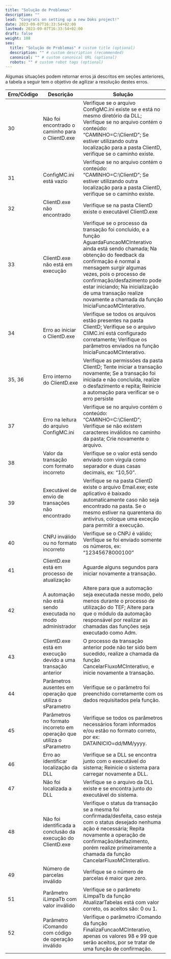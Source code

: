 ```yaml
---
title: "Solução de Problemas"
description: ""
lead: "Congrats on setting up a new Doks project!"
date: 2023-09-07T16:33:54+02:00
lastmod: 2023-09-07T16:33:54+02:00
draft: false
weight: 108
seo:
  title: "Solução de Problemas" # custom title (optional)
  description: "" # custom description (recommended)
  canonical: "" # custom canonical URL (optional)
  robots: "" # custom robot tags (optional)
---
```

Algumas situações podem retornar erros já descritos em seções anteriores, a tabela a seguir tem o objetivo de agilizar a resolução destes erros.

| Erro/Código   | Descrição                                                            | Solução                                                                                                                                                                                                                                                                                                                                                                 |
|---------------|----------------------------------------------------------------------|-------------------------------------------------------------------------------------------------------------------------------------------------------------------------------------------------------------------------------------------------------------------------------------------------------------------------------------------------------------------------|
| 30            | Não foi encontrado o caminho para o ClientD.exe                      | Verifique se o arquivo ConfigMC.ini existe se e está no mesmo diretório da DLL; Verifique se no arquivo contém o conteúdo: “CAMINHO=C:\ClientD”; Se estiver utilizando outra localização para a pasta ClientD, verifique se o caminho existe.                                                                                                                           |
| 31            | ConfigMC.ini está vazio                                              | Verifique se no arquivo contém o conteúdo: “CAMINHO=C:\ClientD”; Se estiver utilizando outra localização para a pasta ClientD, verifique se o caminho existe.                                                                                                                                                                                                           |
| 32            | ClientD.exe não encontrado                                           | Verifique se na pasta ClientD existe o executável ClientD.exe                                                                                                                                                                                                                                                                                                           |
| 33            | ClientD.exe não está em execução                                     | Verifique se o processo da transação foi concluído, e a função AguardaFuncaoMCInterativo ainda está sendo chamada; Na obtenção do feedback da confirmação é normal a mensagem surgir algumas vezes, pois o processo de confirmação/desfazimento pode estar iniciando; Na inicialização de uma transação realize novamente a chamada da função IniciaFuncaoMCInterativo. |
| 34            | Erro ao iniciar o ClientD.exe                                        | Verifique se todos os arquivos estão presentes na pasta ClientD; Verifique se o arquivo CliMC.ini está configurado corretamente; Verifique os parâmetros enviados na função IniciaFuncaoMCInterativo.                                                                                                                                                                   |
| 35, 36        | Erro interno do ClientD.exe                                          | Verifique as permissões da pasta ClientD; Tente iniciar a transação novamente; Se a transação foi iniciada e não concluída, realize o desfazimento e repita; Reinicie a automação para verificar se o erro persiste                                                                                                                                                     |
| 37            | Erro na leitura do arquivo ConfigMC.ini                              | Verifique se no arquivo contém o conteúdo: “CAMINHO=C:\ClientD”; Verifique se não existem caracteres inválidos no caminho da pasta; Crie novamente o arquivo.                                                                                                                                                                                                           |
| 38            | Valor da transação com formato incorreto                             | Verifique se o valor está sendo enviado com virgula como separador e duas casas decimais, ex: “10,50”.                                                                                                                                                                                                                                                                  |
| 39            | Executável de envio de transações não encontrado                     | Verifique se na pasta ClientD existe o arquivo Email.exe; este aplicativo é baixado automaticamente caso não seja encontrado na pasta. Se o mesmo estiver na quarentena do antivírus, coloque uma exceção para permitir a execução.                                                                                                                                     |
| 40            | CNPJ inválido ou no formato incorreto                                | Verifique se o CNPJ é válido; Verifique se foi enviado somente os números, ex: “12345678000100”                                                                                                                                                                                                                                                                         |
| 41            | ClientD.exe está em processo de atualização                          | Aguarde alguns segundos para iniciar novamente a transação.                                                                                                                                                                                                                                                                                                             |
| 42            | A automação não está sendo executada no modo administrador           | Altere para que a automação seja executada nesse modo, pelo menos durante o processo de utilização do TEF; Altere para que o módulo da automação responsável por realizar as chamadas das funções seja executado como Adm.                                                                                                                                              |
| 43            | ClientD.exe está em execução devido a uma transação anterior         | O processo da transação anterior pode não ter sido bem sucedido, realize a chamada da função CancelarFluxoMCInterativo, e inicie novamente a transação.                                                                                                                                                                                                                 |
| 44            | Parâmetros ausentes em operação que utiliza o sParametro             | Verifique se o parâmetro foi preenchido corretamente com os dados requisitados pela função.                                                                                                                                                                                                                                                                             |
| 45            | Parâmetros no formato incorreto em operação que utiliza o sParametro | Verifique se todos os parâmetros necessários foram informados e/ou estão no formato correto, por ex: DATAINICIO=dd/MM/yyyy.                                                                                                                                                                                                                                             |
| 46            | Erro ao identificar localização da DLL                               | Verifique se a DLL se encontra junto com o executável do sistema; Reinicie o sistema para carregar novamente a DLL.                                                                                                                                                                                                                                                     |
| 47            | Não foi localizada a DLL                                             | Verifique se o arquivo da DLL existe e se encontra junto do executável do sistema.                                                                                                                                                                                                                                                                                      |
| 48            | Não foi identificada a conclusão da execução do ClientD.exe          | Verifique o status da transação se a mesma foi confirmada/desfeita, caso esteja com o status desejado nenhuma ação é necessária; Repita novamente a operação de confirmação/desfazimento, porém realize primeiramente a chamada da função CancelarFluxoMCInterativo.                                                                                                    |
| 49            | Número de parcelas inválido                                          | Verifique se o número de parcelas é maior que zero.                                                                                                                                                                                                                                                                                                                     |
| 51            | Parâmetro iLimpaTb com valor inválido                                | Verifique se o parâmeto iLimpaTb da função AtualizarTabelas está com valor correto, os aceitos são: 0 ou 1.                                                                                                                                                                                                                                                             |
| 52            | Parâmetro iComando com código de operação inválido                   | Verifique o parâmetro iComando da função FinalizaFuncaoMCInterativo, apenas os valores 98 e 99 que serão aceitos, por se tratar de uma função de confirmação.
